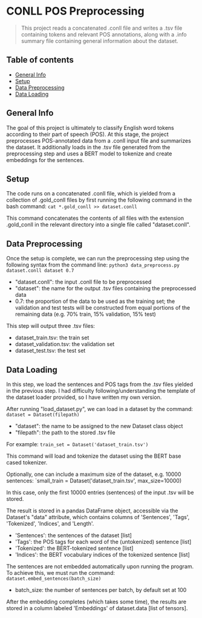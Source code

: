 # CONLL POS Preprocessing
> This project reads a concatenated .conll file and writes a .tsv file containing tokens and relevant POS annotations, along with a .info summary file containing general information about the dataset.

## Table of contents
* [General Info](#general-info)
* [Setup](#setup)
* [Data Preprocessing](#data-preprocessing)
* [Data Loading](#data-loading)

## General Info
The goal of this project is ultimately to classify English word tokens according to their part of speech (POS). At this stage, the project preprocesses POS-annotated data from a .conll input file and summarizes the dataset. It additionally loads in the .tsv file generated from the preprocessing step and uses a BERT model to tokenize and create embeddings for the sentences.  

## Setup
The code runs on a concatenated .conll file, which is yielded from a collection of .gold_conll files by first running the following command in the bash command:
`cat *.gold_conll >> dataset.conll`

This command concatenates the contents of all files with the extension .gold_conll in the relevant directory into a single file called "dataset.conll".

## Data Preprocessing
Once the setup is complete, we can run the preprocessing step using the following syntax from the command line:
`python3 data_preprocess.py dataset.conll dataset 0.7`

* "dataset.conll": the input .conll file to be preprocessed
* "dataset": the name for the output .tsv files containing the preprocessed data
* 0.7: the proportion of the data to be used as the training set; the validation and test tests will be constructed from equal portions of the remaining data (e.g. 70% train, 15% validation, 15% test)

This step will output three .tsv files:
* dataset_train.tsv: the train set
* dataset_validation.tsv: the validation set
* dataset_test.tsv: the test set

## Data Loading
In this step, we load the sentences and POS tags from the .tsv files yielded in the previous step. I had difficulty following/understanding the template of the dataset loader provided, so I have written my own version. 

After running "load_dataset.py", we can load in a dataset by the command:
`dataset = Dataset(filepath)`

* "dataset": the name to be assigned to the new Dataset class object
* "filepath": the path to the stored .tsv file

For example:
`train_set = Dataset('dataset_train.tsv')`

This command will load and tokenize the dataset using the BERT base cased tokenizer. 

Optionally, one can include a maximum size of the dataset, e.g. 10000 sentences:
`small_train = Dataset('dataset_train.tsv', max_size=10000)

In this case, only the first 10000 entries (sentences) of the input .tsv will be stored. 

The result is stored in a pandas DataFrame object, accessible via the Dataset's "data" attribute, which contains columns of 'Sentences', 'Tags', 'Tokenized', 'Indices', and 'Length'.

* 'Sentences': the sentences of the dataset [list]
* 'Tags': the POS tags for each word of the (untokenized) sentence [list]
* 'Tokenized': the BERT-tokenized sentence [list]
* 'Indices': the BERT vocabulary indices of the tokenized sentence [list]

The sentences are not embedded automatically upon running the program. To achieve this, we must run the command:
`dataset.embed_sentences(batch_size)`

* batch_size: the number of sentences per batch, by default set at 100

After the embedding completes (which takes some time), the results are stored in a column labeled 'Embeddings' of dataset.data [list of tensors].